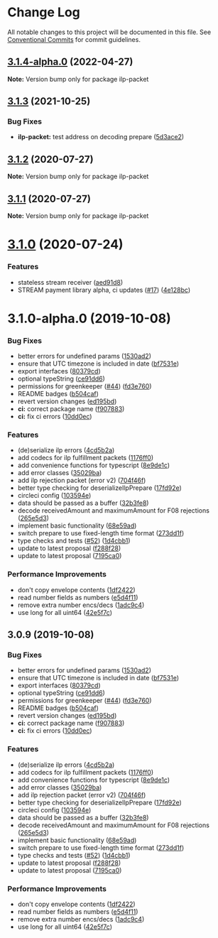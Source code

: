 # Change Log

All notable changes to this project will be documented in this file.
See [Conventional Commits](https://conventionalcommits.org) for commit guidelines.

## [3.1.4-alpha.0](https://github.com/interledgerjs/interledgerjs/compare/ilp-packet@3.1.3...ilp-packet@3.1.4-alpha.0) (2022-04-27)

**Note:** Version bump only for package ilp-packet





## [3.1.3](https://github.com/interledgerjs/interledgerjs/compare/ilp-packet@3.1.2...ilp-packet@3.1.3) (2021-10-25)

### Bug Fixes

- **ilp-packet:** test address on decoding prepare ([5d3ace2](https://github.com/interledgerjs/interledgerjs/commit/5d3ace240e4c24eda4bd16855af15ec09b4d437c))

## [3.1.2](https://github.com/interledgerjs/interledgerjs/compare/ilp-packet@3.1.1...ilp-packet@3.1.2) (2020-07-27)

**Note:** Version bump only for package ilp-packet

## [3.1.1](https://github.com/interledgerjs/interledgerjs/compare/ilp-packet@3.1.0...ilp-packet@3.1.1) (2020-07-27)

**Note:** Version bump only for package ilp-packet

# [3.1.0](https://github.com/interledgerjs/interledgerjs/compare/ilp-packet@3.1.0-alpha.0...ilp-packet@3.1.0) (2020-07-24)

### Features

- stateless stream receiver ([aed91d8](https://github.com/interledgerjs/interledgerjs/commit/aed91d85c06aa73af77a8c3891d388257b74ede8))
- STREAM payment library alpha, ci updates ([#17](https://github.com/interledgerjs/interledgerjs/issues/17)) ([4e128bc](https://github.com/interledgerjs/interledgerjs/commit/4e128bcee372144c1324a73e8b51223a0b133f2e))

# 3.1.0-alpha.0 (2019-10-08)

### Bug Fixes

- better errors for undefined params ([1530ad2](https://github.com/interledgerjs/interledgerjs/commit/1530ad2))
- ensure that UTC timezone is included in date ([bf7531e](https://github.com/interledgerjs/interledgerjs/commit/bf7531e))
- export interfaces ([80379cd](https://github.com/interledgerjs/interledgerjs/commit/80379cd))
- optional typeString ([ce91dd6](https://github.com/interledgerjs/interledgerjs/commit/ce91dd6))
- permissions for greenkeeper ([#44](https://github.com/interledgerjs/interledgerjs/issues/44)) ([fd3e760](https://github.com/interledgerjs/interledgerjs/commit/fd3e760))
- README badges ([b504caf](https://github.com/interledgerjs/interledgerjs/commit/b504caf))
- revert version changes ([ed195bd](https://github.com/interledgerjs/interledgerjs/commit/ed195bd))
- **ci:** correct package name ([f907883](https://github.com/interledgerjs/interledgerjs/commit/f907883))
- **ci:** fix ci errors ([10dd0ec](https://github.com/interledgerjs/interledgerjs/commit/10dd0ec))

### Features

- (de)serialize ilp errors ([4cd5b2a](https://github.com/interledgerjs/interledgerjs/commit/4cd5b2a))
- add codecs for ilp fulfillment packets ([1176ff0](https://github.com/interledgerjs/interledgerjs/commit/1176ff0))
- add convenience functions for typescript ([8e9de1c](https://github.com/interledgerjs/interledgerjs/commit/8e9de1c))
- add error classes ([35029ba](https://github.com/interledgerjs/interledgerjs/commit/35029ba))
- add ilp rejection packet (error v2) ([704f46f](https://github.com/interledgerjs/interledgerjs/commit/704f46f))
- better type checking for deserializeIlpPrepare ([17fd92e](https://github.com/interledgerjs/interledgerjs/commit/17fd92e))
- circleci config ([103594e](https://github.com/interledgerjs/interledgerjs/commit/103594e))
- data should be passed as a buffer ([32b3fe8](https://github.com/interledgerjs/interledgerjs/commit/32b3fe8))
- decode receivedAmount and maximumAmount for F08 rejections ([265e5d3](https://github.com/interledgerjs/interledgerjs/commit/265e5d3))
- implement basic functionality ([68e59ad](https://github.com/interledgerjs/interledgerjs/commit/68e59ad))
- switch prepare to use fixed-length time format ([273dd1f](https://github.com/interledgerjs/interledgerjs/commit/273dd1f))
- type checks and tests ([#52](https://github.com/interledgerjs/interledgerjs/issues/52)) ([1d4cbb1](https://github.com/interledgerjs/interledgerjs/commit/1d4cbb1))
- update to latest proposal ([f288f28](https://github.com/interledgerjs/interledgerjs/commit/f288f28))
- update to latest proposal ([7195ca0](https://github.com/interledgerjs/interledgerjs/commit/7195ca0))

### Performance Improvements

- don't copy envelope contents ([1df2422](https://github.com/interledgerjs/interledgerjs/commit/1df2422))
- read number fields as numbers ([e5d4f11](https://github.com/interledgerjs/interledgerjs/commit/e5d4f11))
- remove extra number encs/decs ([1adc9c4](https://github.com/interledgerjs/interledgerjs/commit/1adc9c4))
- use long for all uint64 ([42e5f7c](https://github.com/interledgerjs/interledgerjs/commit/42e5f7c))

## 3.0.9 (2019-10-08)

### Bug Fixes

- better errors for undefined params ([1530ad2](https://github.com/interledgerjs/interledgerjs/commit/1530ad2))
- ensure that UTC timezone is included in date ([bf7531e](https://github.com/interledgerjs/interledgerjs/commit/bf7531e))
- export interfaces ([80379cd](https://github.com/interledgerjs/interledgerjs/commit/80379cd))
- optional typeString ([ce91dd6](https://github.com/interledgerjs/interledgerjs/commit/ce91dd6))
- permissions for greenkeeper ([#44](https://github.com/interledgerjs/interledgerjs/issues/44)) ([fd3e760](https://github.com/interledgerjs/interledgerjs/commit/fd3e760))
- README badges ([b504caf](https://github.com/interledgerjs/interledgerjs/commit/b504caf))
- revert version changes ([ed195bd](https://github.com/interledgerjs/interledgerjs/commit/ed195bd))
- **ci:** correct package name ([f907883](https://github.com/interledgerjs/interledgerjs/commit/f907883))
- **ci:** fix ci errors ([10dd0ec](https://github.com/interledgerjs/interledgerjs/commit/10dd0ec))

### Features

- (de)serialize ilp errors ([4cd5b2a](https://github.com/interledgerjs/interledgerjs/commit/4cd5b2a))
- add codecs for ilp fulfillment packets ([1176ff0](https://github.com/interledgerjs/interledgerjs/commit/1176ff0))
- add convenience functions for typescript ([8e9de1c](https://github.com/interledgerjs/interledgerjs/commit/8e9de1c))
- add error classes ([35029ba](https://github.com/interledgerjs/interledgerjs/commit/35029ba))
- add ilp rejection packet (error v2) ([704f46f](https://github.com/interledgerjs/interledgerjs/commit/704f46f))
- better type checking for deserializeIlpPrepare ([17fd92e](https://github.com/interledgerjs/interledgerjs/commit/17fd92e))
- circleci config ([103594e](https://github.com/interledgerjs/interledgerjs/commit/103594e))
- data should be passed as a buffer ([32b3fe8](https://github.com/interledgerjs/interledgerjs/commit/32b3fe8))
- decode receivedAmount and maximumAmount for F08 rejections ([265e5d3](https://github.com/interledgerjs/interledgerjs/commit/265e5d3))
- implement basic functionality ([68e59ad](https://github.com/interledgerjs/interledgerjs/commit/68e59ad))
- switch prepare to use fixed-length time format ([273dd1f](https://github.com/interledgerjs/interledgerjs/commit/273dd1f))
- type checks and tests ([#52](https://github.com/interledgerjs/interledgerjs/issues/52)) ([1d4cbb1](https://github.com/interledgerjs/interledgerjs/commit/1d4cbb1))
- update to latest proposal ([f288f28](https://github.com/interledgerjs/interledgerjs/commit/f288f28))
- update to latest proposal ([7195ca0](https://github.com/interledgerjs/interledgerjs/commit/7195ca0))

### Performance Improvements

- don't copy envelope contents ([1df2422](https://github.com/interledgerjs/interledgerjs/commit/1df2422))
- read number fields as numbers ([e5d4f11](https://github.com/interledgerjs/interledgerjs/commit/e5d4f11))
- remove extra number encs/decs ([1adc9c4](https://github.com/interledgerjs/interledgerjs/commit/1adc9c4))
- use long for all uint64 ([42e5f7c](https://github.com/interledgerjs/interledgerjs/commit/42e5f7c))
